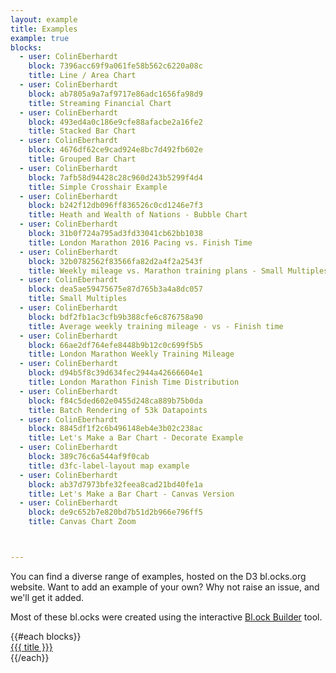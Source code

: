 ```yaml
---
layout: example
title: Examples
example: true
blocks:
  - user: ColinEberhardt
    block: 7396acc69f9a061fe58b562c6220a08c
    title: Line / Area Chart
  - user: ColinEberhardt
    block: ab7805a9a7af9717e86adc1656fa98d9
    title: Streaming Financial Chart
  - user: ColinEberhardt
    block: 493ed4a0c186e9cfe88afacbe2a16fe2
    title: Stacked Bar Chart
  - user: ColinEberhardt
    block: 4676df62ce9cad924e8bc7d492fb602e
    title: Grouped Bar Chart
  - user: ColinEberhardt
    block: 7afb58d94428c28c960d243b5299f4d4
    title: Simple Crosshair Example
  - user: ColinEberhardt
    block: b242f12db096ff836526c0cd1246e7f3
    title: Heath and Wealth of Nations - Bubble Chart
  - user: ColinEberhardt
    block: 31b0f724a795ad3fd33041cb62bb1038
    title: London Marathon 2016 Pacing vs. Finish Time
  - user: ColinEberhardt
    block: 32b0782562f83566fa82d2a4f2a2543f
    title: Weekly mileage vs. Marathon training plans - Small Multiples
  - user: ColinEberhardt
    block: dea5ae59475675e87d765b3a4a8dc057
    title: Small Multiples
  - user: ColinEberhardt
    block: bdf2fb1ac3cfb9b388cfe6c876758a90
    title: Average weekly training mileage - vs - Finish time
  - user: ColinEberhardt
    block: 66ae2df764efe8448b9b12c0c699f5b5
    title: London Marathon Weekly Training Mileage
  - user: ColinEberhardt
    block: d94b5f8c39d634fec2944a42666604e1
    title: London Marathon Finish Time Distribution
  - user: ColinEberhardt
    block: f84c5ded602e0455d248ca889b75b0da
    title: Batch Rendering of 53k Datapoints
  - user: ColinEberhardt
    block: 8845df1f2c6b496148eb4e3b02c238ac
    title: Let's Make a Bar Chart - Decorate Example
  - user: ColinEberhardt
    block: 389c76c6a544af9f0cab
    title: d3fc-label-layout map example
  - user: ColinEberhardt
    block: ab37d7973bfe32feea8cad21bd40fe1a
    title: Let's Make a Bar Chart - Canvas Version
  - user: ColinEberhardt
    block: de9c652b7e820bd7b51d2b966e796ff5
    title: Canvas Chart Zoom



---
```


You can find a diverse range of examples, hosted on the D3 bl.ocks.org website. Want to add an example of your own? Why
not raise an issue, and we'll get it added.

Most of these bl.ocks were created using the interactive [Bl.ock Builder](http://blockbuilder.org/) tool.

<div class='gists'>
  {{#each blocks}}
    <div class='gist col-md-4 col-xs-6'>
      <a href='https://bl.ocks.org/{{{ user }}}/{{{ block }}}'
        style='background-image: url("https://gist.githubusercontent.com/{{{ user }}}/{{{ block }}}/raw/thumbnail.png")'/>
        <div class='title'>{{{ title }}}</div>
      </a>
    </div>
  {{/each}}
</div>
